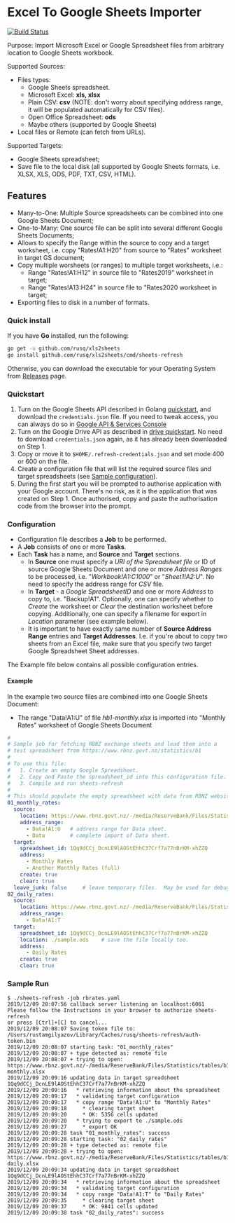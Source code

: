 
# Excel To Google Sheets Importer #

[![Build Status](https://travis-ci.com/rusq/xls2sheets.svg?branch=master)](https://travis-ci.com/rusq/xls2sheets)

Purpose: Import Microsoft Excel or Google Spreadsheet files from arbitrary
location to Google Sheets workbook.

Supported Sources:

  * Files types:
    * Google Sheets spreadsheet.
    * Microsoft Excel: **xls, xlsx**
    * Plain CSV: **csv** (NOTE: don't worry about specifying address range, it
      will be populated automatically for CSV files).
    * Open Office Spreadsheet: **ods**
    * Maybe others (supported by Google Sheets)
  * Local files or Remote (can fetch from URLs).

Supported Targets:

  * Google Sheets spreadsheet;
  * Save file to the local disk (all supported by Google Sheets formats, i.e.
    XLSX, XLS, ODS, PDF, TXT, CSV, HTML).

## Features ##

* Many-to-One: Multiple Source spreadsheets can be combined into one Google
  Sheets Document;
* One-to-Many: One source file can be split into several different Google
  Sheets Documents;
* Allows to specify the Range within the source to copy and a target
  worksheet, i.e. copy "Rates!A1:H20" from source to "Rates" worksheet in
  target GS document;
* Copy multiple worsheets (or ranges) to multiple target worksheets, i.e.:
  * Range "Rates!A1:H12" in source file to "Rates2019" worksheet in target;
  * Range "Rates!A13:H24" in source file to "Rates2020 worksheet in target;
* Exporting files to disk in a number of formats.

### Quick install ###
If you have **Go** installed, run the following:

```sh
go get -u github.com/rusq/xls2sheets
go install github.com/rusq/xls2sheets/cmd/sheets-refresh
```

Otherwise, you can download the executable for your Operating System from
[Releases][1] page.

### Quickstart ###
1. Turn on the Google Sheets API described in Golang [quickstart][2], and
   download the `credentials.json` file.  If you need to tweak access, you
   can always do so in [Google API & Services Console][3]
2. Turn on the Google Drive API as described in [drive quickstart][4].  No
   need to download `credentials.json` again, as it has already been
   downloaded on Step 1.
3. Copy or move it to `$HOME/.refresh-credentials.json` and set mode 400 or
   600 on the file.
4. Create a configuration file that will list the required source files and
   target spreadsheets (see [Sample configuration](#example)).
5. During the first start you will be prompted to authorise application with
   your Google account.  There's no risk, as it is the application that was
   created on Step 1.  Once authorised, copy and paste the authorisation
   code from the browser into the prompt.

### Configuration ###
* Configuration file describes a **Job** to be performed.
* A **Job** consists of one or more **Tasks**.
* Each **Task** has a name, and **Source** and **Target** sections.
  * In **Source** one must specify a *URI of the Spreadsheet file*  or ID
    of source Google Sheets Document and one or more *Address Ranges* to be
    processed, i.e. "*Workbook!A1:C1000*" or "*Sheet1!A2:U*".  No need to
    specify the address range for *CSV* file.
  * In **Target** - a *Google SpreadsheetID* and one or more *Address* to copy
    to, i.e. "Backup!A1".  Optionally, one can specify whether to *Create* the
    worksheet or *Clear* the destination worksheet before copying.
    Additionally, one can specify a filename for export in *Location*
    parameter (see example below).
  * It is important to have exactly same number of **Source Address Range**
    entries and **Target Addresses**.  I.e. if you're about to copy
    two sheets from an Excel file, make sure that you specify two target
    Google Spreadsheet Sheet addresses.

The Example file below contains all possible configuration entries.

#### Example ####

In the example two source files are combined into one Google Sheets Document:

* The range "Data!A1:U" of file *hb1-monthly.xlsx* is imported into "Monthly
  Rates" worksheet of Google Sheets Document

```yaml
# 
# Sample job for fetching RBNZ exchange sheets and load them into a
# test spreadsheet from https://www.rbnz.govt.nz/statistics/b1
#
# To use this file:
#   1. Create an empty Google Spreadsheet.
#   2. Copy and Paste the spreadsheet_id into this configuration file.
#   3. Compile and run sheets-refresh
#
# This should populate the empty spreadsheet with data from RBNZ website.
01_monthly_rates:
  source:
    location: https://www.rbnz.govt.nz/-/media/ReserveBank/Files/Statistics/tables/b1/hb1-monthly.xlsx
    address_range:
      - Data!A1:U   # address range for Data sheet.
      - Data        # complete import of Data sheet.
  target:
    spreadsheet_id: 1Qq9dCCj_DcnLE9lAOStEhhC37Crf7a77nBrKM-xhZZQ
    address:
      - Monthly Rates
      - Another Monthly Rates (full)
    create: true
    clear: true
  leave_junk: false     # leave temporary files.  May be used for debugging.
02_daily_rates:
  source:
    location: https://www.rbnz.govt.nz/-/media/ReserveBank/Files/Statistics/tables/b1/hb1-daily.xlsx
    address_range:
      - Data!A1:T
  target:
    spreadsheet_id: 1Qq9dCCj_DcnLE9lAOStEhhC37Crf7a77nBrKM-xhZZQ
    location: ./sample.ods    # save the file locally too.
    address:
      - Daily Rates
    create: true
    clear: true

```

### Sample Run ###
```
$ ./sheets-refresh -job rbrates.yaml
2019/12/09 20:07:56 callback server listening on localhost:6061
Please follow the Instructions in your browser to authorize sheets-refresh
or press [Ctrl]+[C] to cancel...
2019/12/09 20:08:07 Saving token file to: /Users/rustamgilyazov/Library/Caches/rusq/sheets-refresh/auth-token.bin
2019/12/09 20:08:07 starting task: "01_monthly_rates"
2019/12/09 20:08:07 + type detected as: remote file
2019/12/09 20:08:07 + trying to open: https://www.rbnz.govt.nz/-/media/ReserveBank/Files/Statistics/tables/b1/hb1-monthly.xlsx
2019/12/09 20:09:16 updating data in target spreadsheet 1Qq9dCCj_DcnLE9lAOStEhhC37Crf7a77nBrKM-xhZZQ
2019/12/09 20:09:16   * retrieving information about the spreadsheet
2019/12/09 20:09:17   * validating target configuration
2019/12/09 20:09:17   * copy range "Data!A1:U" to "Monthly Rates"
2019/12/09 20:09:18     * clearing target sheet
2019/12/09 20:09:20     * OK: 5356 cells updated
2019/12/09 20:09:20   * trying to export to ./sample.ods
2019/12/09 20:09:27     * export OK
2019/12/09 20:09:28 task "01_monthly_rates": success
2019/12/09 20:09:28 starting task: "02_daily_rates"
2019/12/09 20:09:28 + type detected as: remote file
2019/12/09 20:09:28 + trying to open: https://www.rbnz.govt.nz/-/media/ReserveBank/Files/Statistics/tables/b1/hb1-daily.xlsx
2019/12/09 20:09:34 updating data in target spreadsheet 1Qq9dCCj_DcnLE9lAOStEhhC37Crf7a77nBrKM-xhZZQ
2019/12/09 20:09:34   * retrieving information about the spreadsheet
2019/12/09 20:09:34   * validating target configuration
2019/12/09 20:09:34   * copy range "Data!A1:T" to "Daily Rates"
2019/12/09 20:09:35     * clearing target sheet
2019/12/09 20:09:37     * OK: 9841 cells updated
2019/12/09 20:09:38 task "02_daily_rates": success
```

[1]: https://github.com/rusq/xls2sheets/releases
[2]: https://developers.google.com/sheets/api/quickstart/go
[3]: https://console.developers.google.com/apis/dashboard?authuser=0
[4]: https://developers.google.com/drive/api/v3/quickstart/go
[5]: https://developers.google.com/sheets/api/guides/concepts